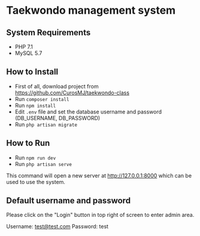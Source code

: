 # Taekwondo management system

## System Requirements

- PHP 7.1
- MySQL 5.7

## How to Install

- First of all, download project from https://github.com/CurosMJ/taekwondo-class 
- Run `composer install`
- Run `npm install`
- Edit `.env` file and set the database username and password (DB_USERNAME, DB_PASSWORD)
- Run `php artisan migrate`


## How to Run

- Run `npm run dev`
- Run `php artisan serve`

This command will open a new server at http://127.0.0.1:8000 which can be used to use the system.

## Default username and password

Please click on the "Login" button in top right of screen to enter admin area.

Username: test@test.com
Password: test
